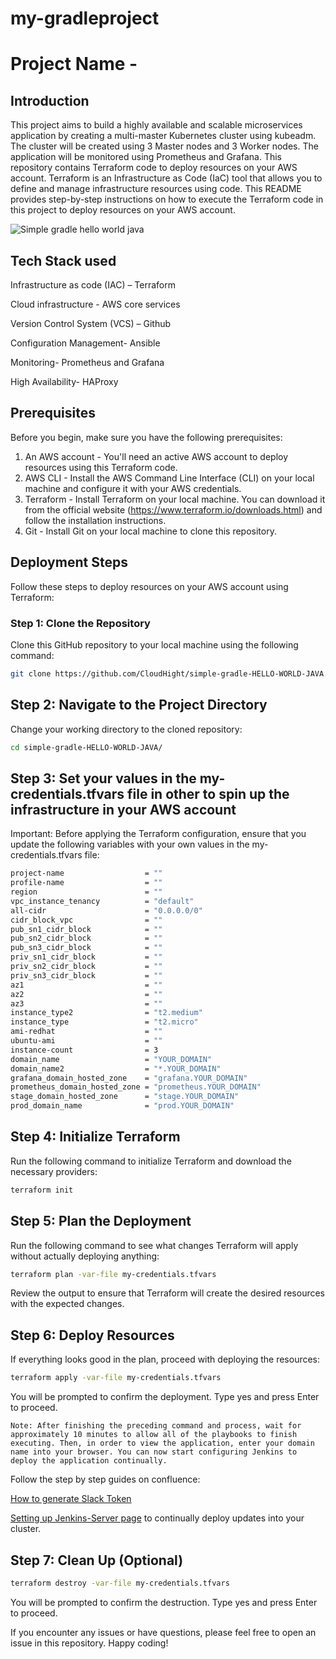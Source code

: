 # my-gradleproject
# Project Name - 

## Introduction

This project aims to build a highly available and scalable microservices application by creating a multi-master Kubernetes cluster using kubeadm. The cluster will be created using 3 Master nodes and 3 Worker nodes. The application will be monitored using Prometheus and Grafana. This repository contains Terraform code to deploy resources on your AWS account. Terraform is an Infrastructure as Code (IaC) tool that allows you to define and manage infrastructure resources using code. This README provides step-by-step instructions on how to execute the Terraform code in this project to deploy resources on your AWS account.

![Simple gradle hello world java](Architectural-Diagram.png)


## Tech Stack used

Infrastructure as code (IAC) – Terraform

Cloud infrastructure - AWS core services

Version Control System (VCS) – Github

Configuration Management- Ansible

Monitoring- Prometheus and Grafana

High Availability- HAProxy


## Prerequisites

Before you begin, make sure you have the following prerequisites:

1. An AWS account - You'll need an active AWS account to deploy resources using this Terraform code.
2. AWS CLI - Install the AWS Command Line Interface (CLI) on your local machine and configure it with your AWS credentials.
3. Terraform - Install Terraform on your local machine. You can download it from the official website (https://www.terraform.io/downloads.html) and follow the installation instructions.
4. Git - Install Git on your local machine to clone this repository.


## Deployment Steps

Follow these steps to deploy resources on your AWS account using Terraform:


### Step 1: Clone the Repository

Clone this GitHub repository to your local machine using the following command:

```bash
git clone https://github.com/CloudHight/simple-gradle-HELLO-WORLD-JAVA.git
```


## Step 2: Navigate to the Project Directory

Change your working directory to the cloned repository:

```bash
cd simple-gradle-HELLO-WORLD-JAVA/
```


## Step 3: Set your values in the my-credentials.tfvars file in other to spin up the infrastructure in your AWS account

Important:
Before applying the Terraform configuration, ensure that you update the following variables with your own values in the my-credentials.tfvars file:

```bash
project-name                  = ""
profile-name                  = ""
region                        = ""
vpc_instance_tenancy          = "default"
all-cidr                      = "0.0.0.0/0"
cidr_block_vpc                = ""
pub_sn1_cidr_block            = ""
pub_sn2_cidr_block            = ""
pub_sn3_cidr_block            = ""
priv_sn1_cidr_block           = ""
priv_sn2_cidr_block           = ""
priv_sn3_cidr_block           = ""
az1                           = ""
az2                           = ""
az3                           = ""
instance_type2                = "t2.medium"
instance_type                 = "t2.micro"
ami-redhat                    = ""
ubuntu-ami                    = ""
instance-count                = 3
domain_name                   = "YOUR_DOMAIN"
domain_name2                  = "*.YOUR_DOMAIN"
grafana_domain_hosted_zone    = "grafana.YOUR_DOMAIN"
prometheus_domain_hosted_zone = "prometheus.YOUR_DOMAIN"
stage_domain_hosted_zone      = "stage.YOUR_DOMAIN"
prod_domain_name              = "prod.YOUR_DOMAIN"
```


## Step 4: Initialize Terraform

Run the following command to initialize Terraform and download the necessary providers:

```bash
terraform init
```


## Step 5: Plan the Deployment

Run the following command to see what changes Terraform will apply without actually deploying anything:

```bash
terraform plan -var-file my-credentials.tfvars
```

Review the output to ensure that Terraform will create the desired resources with the expected changes.


## Step 6: Deploy Resources

If everything looks good in the plan, proceed with deploying the resources:

```bash
terraform apply -var-file my-credentials.tfvars
```

You will be prompted to confirm the deployment. Type yes and press Enter to proceed.

```Note: After finishing the preceding command and process, wait for approximately 10 minutes to allow all of the playbooks to finish executing. Then, in order to view the application, enter your domain name into your browser. You can now start configuring Jenkins to deploy the application continually.```


Follow the step by step guides on confluence:

[How to generate Slack Token](https://cloudhight.atlassian.net/wiki/spaces/CTS/pages/818282587/How+to+generate+Slack+Token)

[Setting up Jenkins-Server page](https://cloudhight.atlassian.net/wiki/spaces/CTS/pages/818544641/Setting+up+Jenkins-Server) to continually deploy updates into your cluster.


## Step 7: Clean Up (Optional)

```bash
terraform destroy -var-file my-credentials.tfvars
```

You will be prompted to confirm the destruction. Type yes and press Enter to proceed.

If you encounter any issues or have questions, please feel free to open an issue in this repository. Happy coding!